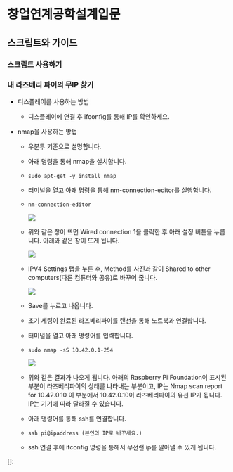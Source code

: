 # 창업연계공학설계입문

## 스크립트와 가이드

### 스크립트 사용하기

[스크립트 사용법]: https://github.com/ghyeon0/Rascar_Script_Guide/blob/master/%EC%8A%A4%ED%81%AC%EB%A6%BD%ED%8A%B8%20%EC%82%AC%EC%9A%A9%EB%B2%95.md	"스크립트 사용법"



### 내 라즈베리 파이의 무IP 찾기

- 디스플레이를 사용하는 방법

  - 디스플레이에 연결 후 ifconfig를 통해 IP를 확인하세요.

- nmap을 사용하는 방법 

  - 우분투 기준으로 설명합니다.

  - 아래 명령을 통해 nmap을 설치합니다.

  - ```shell
    sudo apt-get -y install nmap
    ```

  - 터미널을 열고 아래 명령을 통해 nm-connection-editor를 실행합니다.

  - ```shell
    nm-connection-editor
    ```

    ![](http://drive.google.com/uc?export=view&id=1nhaJoV7r5aUKvS174r_hE05bJYLpMRng)



  - 위와 같은 창이 뜨면 Wired connection 1을 클릭한 후 아래 설정 버튼을 누릅니다. 아래와 같은 창이 뜨게 됩니다.

    ![](http://drive.google.com/uc?export=view&id=1gZNF1X5CNF4rW0sw-Z_-KHqVpzHgEebL)



  - IPV4 Settings 탭을 누른 후, Method를 사진과 같이 Shared to other computers(다른 컴퓨터와 공유)로 바꾸어 줍니다.

    ![](http://drive.google.com/uc?export=view&id=1q5SmX5ZgPNhlzZ-tEVsrOCCtg6awrf4a)

  - Save를 누르고 나옵니다. 

  - 초기 세팅이 완료된 라즈베리파이를 랜선을 통해 노트북과 연결합니다.

  - 터미널을 열고 아래 명령어를 입력합니다.

  - ```shell
    sudo nmap -sS 10.42.0.1-254
    ```

    ![](http://drive.google.com/uc?export=view&id=1GY_Tv2gm_LecHNnk9FZVnIYtG-uSlv7Y)

  - 위와 같은 결과가 나오게 됩니다. 아래의 Raspberry Pi Foundation이 표시된 부분이 라즈베리파이의 상태를 나타내는 부분이고, IP는 Nmap scan report for 10.42.0.10 이 부분에서 10.42.0.10이 라즈베리파이의 유선 IP가 됩니다. IP는 기기에 따라 달라질 수 있습니다.

  - 아래 명령어를 통해 ssh를 연결합니다.

  - ```shell
    ssh pi@ipaddress (본인의 IP로 바꾸세요.)
    ```

  - ssh 연결 후에 ifconfig 명령을 통해서 무선랜 ip를 알아낼 수 있게 됩니다.





[]: 